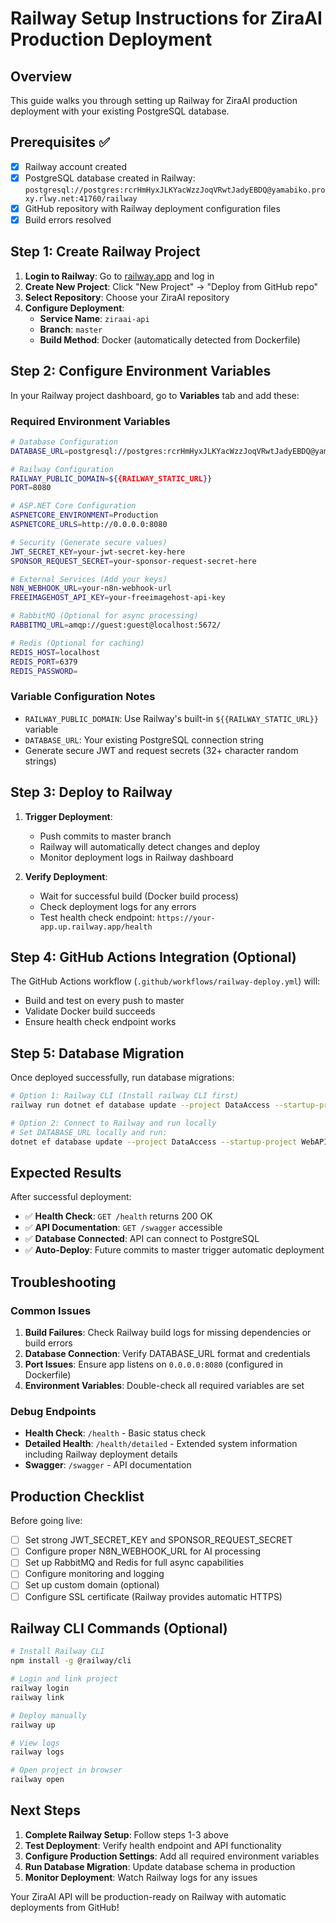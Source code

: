 # Railway Setup Instructions for ZiraAI Production Deployment

## Overview
This guide walks you through setting up Railway for ZiraAI production deployment with your existing PostgreSQL database.

## Prerequisites ✅
- [x] Railway account created
- [x] PostgreSQL database created in Railway: `postgresql://postgres:rcrHmHyxJLKYacWzzJoqVRwtJadyEBDQ@yamabiko.proxy.rlwy.net:41760/railway`
- [x] GitHub repository with Railway deployment configuration files
- [x] Build errors resolved

## Step 1: Create Railway Project

1. **Login to Railway**: Go to [railway.app](https://railway.app) and log in
2. **Create New Project**: Click "New Project" → "Deploy from GitHub repo"
3. **Select Repository**: Choose your ZiraAI repository
4. **Configure Deployment**:
   - **Service Name**: `ziraai-api`
   - **Branch**: `master`
   - **Build Method**: Docker (automatically detected from Dockerfile)

## Step 2: Configure Environment Variables

In your Railway project dashboard, go to **Variables** tab and add these:

### Required Environment Variables
```bash
# Database Configuration
DATABASE_URL=postgresql://postgres:rcrHmHyxJLKYacWzzJoqVRwtJadyEBDQ@yamabiko.proxy.rlwy.net:41760/railway

# Railway Configuration
RAILWAY_PUBLIC_DOMAIN=${{RAILWAY_STATIC_URL}}
PORT=8080

# ASP.NET Core Configuration  
ASPNETCORE_ENVIRONMENT=Production
ASPNETCORE_URLS=http://0.0.0.0:8080

# Security (Generate secure values)
JWT_SECRET_KEY=your-jwt-secret-key-here
SPONSOR_REQUEST_SECRET=your-sponsor-request-secret-here

# External Services (Add your keys)
N8N_WEBHOOK_URL=your-n8n-webhook-url
FREEIMAGEHOST_API_KEY=your-freeimagehost-api-key

# RabbitMQ (Optional for async processing)
RABBITMQ_URL=amqp://guest:guest@localhost:5672/

# Redis (Optional for caching)
REDIS_HOST=localhost
REDIS_PORT=6379
REDIS_PASSWORD=
```

### Variable Configuration Notes
- `RAILWAY_PUBLIC_DOMAIN`: Use Railway's built-in `${{RAILWAY_STATIC_URL}}` variable
- `DATABASE_URL`: Your existing PostgreSQL connection string
- Generate secure JWT and request secrets (32+ character random strings)

## Step 3: Deploy to Railway

1. **Trigger Deployment**: 
   - Push commits to master branch
   - Railway will automatically detect changes and deploy
   - Monitor deployment logs in Railway dashboard

2. **Verify Deployment**:
   - Wait for successful build (Docker build process)
   - Check deployment logs for any errors
   - Test health check endpoint: `https://your-app.up.railway.app/health`

## Step 4: GitHub Actions Integration (Optional)

The GitHub Actions workflow (`.github/workflows/railway-deploy.yml`) will:
- Build and test on every push to master
- Validate Docker build succeeds
- Ensure health check endpoint works

## Step 5: Database Migration

Once deployed successfully, run database migrations:

```bash
# Option 1: Railway CLI (Install railway CLI first)
railway run dotnet ef database update --project DataAccess --startup-project WebAPI --context ProjectDbContext

# Option 2: Connect to Railway and run locally
# Set DATABASE_URL locally and run:
dotnet ef database update --project DataAccess --startup-project WebAPI --context ProjectDbContext
```

## Expected Results

After successful deployment:
- ✅ **Health Check**: `GET /health` returns 200 OK
- ✅ **API Documentation**: `GET /swagger` accessible
- ✅ **Database Connected**: API can connect to PostgreSQL
- ✅ **Auto-Deploy**: Future commits to master trigger automatic deployment

## Troubleshooting

### Common Issues
1. **Build Failures**: Check Railway build logs for missing dependencies or build errors
2. **Database Connection**: Verify DATABASE_URL format and credentials
3. **Port Issues**: Ensure app listens on `0.0.0.0:8080` (configured in Dockerfile)
4. **Environment Variables**: Double-check all required variables are set

### Debug Endpoints
- **Health Check**: `/health` - Basic status check
- **Detailed Health**: `/health/detailed` - Extended system information including Railway deployment details
- **Swagger**: `/swagger` - API documentation

## Production Checklist

Before going live:
- [ ] Set strong JWT_SECRET_KEY and SPONSOR_REQUEST_SECRET
- [ ] Configure proper N8N_WEBHOOK_URL for AI processing
- [ ] Set up RabbitMQ and Redis for full async capabilities
- [ ] Configure monitoring and logging
- [ ] Set up custom domain (optional)
- [ ] Configure SSL certificate (Railway provides automatic HTTPS)

## Railway CLI Commands (Optional)

```bash
# Install Railway CLI
npm install -g @railway/cli

# Login and link project
railway login
railway link

# Deploy manually
railway up

# View logs
railway logs

# Open project in browser
railway open
```

## Next Steps

1. **Complete Railway Setup**: Follow steps 1-3 above
2. **Test Deployment**: Verify health endpoint and API functionality
3. **Configure Production Settings**: Add all required environment variables
4. **Run Database Migration**: Update database schema in production
5. **Monitor Deployment**: Watch Railway logs for any issues

Your ZiraAI API will be production-ready on Railway with automatic deployments from GitHub!